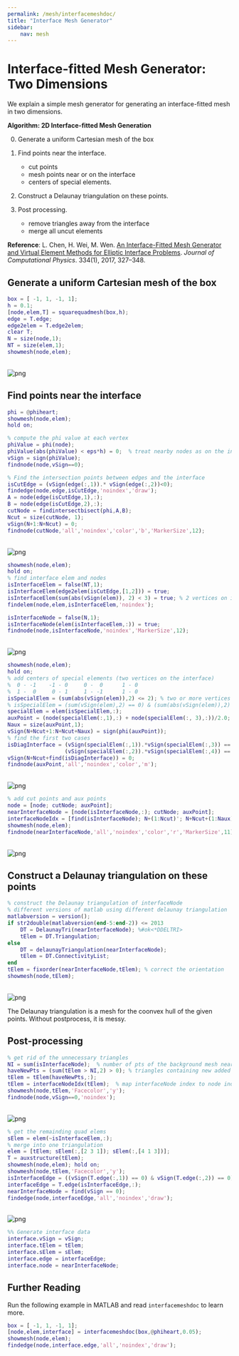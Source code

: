 ```yaml
---
permalink: /mesh/interfacemeshdoc/
title: "Interface Mesh Generator"
sidebar:
    nav: mesh
---
```




# Interface-fitted Mesh Generator: Two Dimensions

We explain a simple mesh generator for generating an interface-fitted mesh in two dimensions. 

**Algorithm:  2D Interface-fitted Mesh Generation**

0. Generate a uniform Cartesian mesh of the box

1. Find points near the interface. 
    - cut points
    - mesh points near or on the interface
    - centers of special elements.

2. Construct a Delaunay triangulation on these points.

3. Post processing. 
    - remove triangles away from the interface
    - merge all uncut elements
    
    

**Reference**: L. Chen, H. Wei, M. Wen. [An Interface-Fitted Mesh Generator and Virtual Element Methods for Elliptic Interface Problems](https://www.math.uci.edu/~chenlong/interface_vem.html). *Journal of Computational Physics*. 334(1), 2017, 327–348.

## Generate a uniform Cartesian mesh of the box


```matlab
box = [ -1, 1, -1, 1];
h = 0.1;
[node,elem,T] = squarequadmesh(box,h);
edge = T.edge;
edge2elem = T.edge2elem;
clear T;
N = size(node,1);
NT = size(elem,1);
showmesh(node,elem);
```


​    
![png](interfacemeshdoc_files/interfacemeshdoc_2_0.png)
​    


## Find points near the interface


```matlab
phi = @phiheart;
showmesh(node,elem);
hold on;

% compute the phi value at each vertex
phiValue = phi(node);
phiValue(abs(phiValue) < eps*h) = 0;  % treat nearby nodes as on the interface
vSign = sign(phiValue);
findnode(node,vSign==0);

% Find the intersection points between edges and the interface
isCutEdge = (vSign(edge(:,1)).* vSign(edge(:,2))<0);
findedge(node,edge,isCutEdge,'noindex','draw');
A = node(edge(isCutEdge,1),:);
B = node(edge(isCutEdge,2),:);
cutNode = findintersectbisect(phi,A,B);
Ncut = size(cutNode, 1);
vSign(N+1:N+Ncut) = 0;
findnode(cutNode,'all','noindex','color','b','MarkerSize',12);
```


​    
![png](interfacemeshdoc_files/interfacemeshdoc_4_0.png)
​    



```matlab
showmesh(node,elem);
hold on;
% find interface elem and nodes
isInterfaceElem = false(NT,1);  
isInterfaceElem(edge2elem(isCutEdge,[1,2])) = true;
isInterfaceElem(sum(abs(vSign(elem)), 2) < 3) = true; % 2 vertices on interface
findelem(node,elem,isInterfaceElem,'noindex');        

isInterfaceNode = false(N,1);
isInterfaceNode(elem(isInterfaceElem,:)) = true;
findnode(node,isInterfaceNode,'noindex','MarkerSize',12);
```


​    
![png](interfacemeshdoc_files/interfacemeshdoc_5_0.png)
​    



```matlab
showmesh(node,elem);
hold on;
% add centers of special elements (two vertices on the interface)
%  0 - -1    -1 - 0     0 -  0      1 - 0
%  1 -  0     0 - 1     1 - -1      1 - 0
isSpecialElem = (sum(abs(vSign(elem)),2) <= 2); % two or more vertices on interfaces
% isSpecialElem = (sum(vSign(elem),2) == 0) & (sum(abs(vSign(elem)),2) == 2);
specialElem = elem(isSpecialElem,:);
auxPoint = (node(specialElem(:,1),:) + node(specialElem(:, 3),:))/2.0;
Naux = size(auxPoint,1);
vSign(N+Ncut+1:N+Ncut+Naux) = sign(phi(auxPoint));
% find the first two cases
isDiagInterface = (vSign(specialElem(:,1)).*vSign(specialElem(:,3)) == -1) | ...
                  (vSign(specialElem(:,2)).*vSign(specialElem(:,4)) == -1);
vSign(N+Ncut+find(isDiagInterface)) = 0;            
findnode(auxPoint,'all','noindex','color','m');
```


​    
![png](interfacemeshdoc_files/interfacemeshdoc_6_0.png)
​    



```matlab
% add cut points and aux points
node = [node; cutNode; auxPoint];
nearInterfaceNode = [node(isInterfaceNode,:); cutNode; auxPoint];
interfaceNodeIdx = [find(isInterfaceNode); N+(1:Ncut)'; N+Ncut+(1:Naux)'];
showmesh(node,elem);
findnode(nearInterfaceNode,'all','noindex','color','r','MarkerSize',11);
```


​    
![png](interfacemeshdoc_files/interfacemeshdoc_7_0.png)
​    


## Construct a Delaunay triangulation on these points


```matlab
% construct the Delaunay triangulation of interfaceNode
% different versions of matlab using different delaunay triangulation
matlabversion = version();
if str2double(matlabversion(end-5:end-2)) <= 2013
    DT = DelaunayTri(nearInterfaceNode); %#ok<*DDELTRI>
    tElem = DT.Triangulation;
else
    DT = delaunayTriangulation(nearInterfaceNode);
    tElem = DT.ConnectivityList;
end
tElem = fixorder(nearInterfaceNode,tElem); % correct the orientation
showmesh(node,tElem);
```


​    
![png](interfacemeshdoc_files/interfacemeshdoc_9_0.png)
​    


The Delaunay triangulation is a mesh for the coonvex hull of the given points. Without postprocess, it is messy. 

## Post-processing


```matlab
% get rid of the unnecessary triangles
NI = sum(isInterfaceNode);  % number of pts of the background mesh near interface
haveNewPts = (sum(tElem > NI,2) > 0); % triangles containing new added vertices
tElem = tElem(haveNewPts,:); 
tElem = interfaceNodeIdx(tElem);  % map interfaceNode index to node index
showmesh(node,tElem,'Facecolor','y');
findnode(node,vSign==0,'noindex');
```


​    
![png](interfacemeshdoc_files/interfacemeshdoc_11_0.png)
​    



```matlab
% get the remainding quad elems
sElem = elem(~isInterfaceElem,:);
% merge into one triangulation
elem = [tElem; sElem(:,[2 3 1]); sElem(:,[4 1 3])];
T = auxstructure(tElem);
showmesh(node,elem); hold on;
showmesh(node,tElem,'Facecolor','y');
isInterfaceEdge = ((vSign(T.edge(:,1)) == 0) & vSign(T.edge(:,2)) == 0);
interfaceEdge = T.edge(isInterfaceEdge,:);
nearInterfaceNode = find(vSign == 0);
findedge(node,interfaceEdge,'all','noindex','draw');
```


​    
![png](interfacemeshdoc_files/interfacemeshdoc_12_0.png)
​    



```matlab
%% Generate interface data
interface.vSign = vSign;
interface.tElem = tElem;
interface.sElem = sElem;
interface.edge = interfaceEdge;
interface.node = nearInterfaceNode;
```

## Further Reading

Run the following example in MATLAB and read `interfacemeshdoc` to learn more.


```matlab
box = [ -1, 1, -1, 1];
[node,elem,interface] = interfacemeshdoc(box,@phiheart,0.05);
showmesh(node,elem);
findedge(node,interface.edge,'all','noindex','draw');
```
